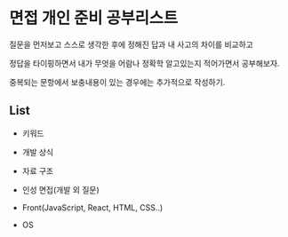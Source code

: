 # 면접 개인 준비 공부리스트

질문을 먼저보고 스스로 생각한 후에 정해진 답과 내 사고의 차이를 비교하고

정답을 타이핑하면서 내가 무엇을 어람나 정확학 알고있는지 적어가면서 공부해보자.

중복되는 문항에서 보충내용이 있는 경우에는 추가적으로 작성하기.

## List

-   키워드

-   개발 상식

-   자료 구조

-   인성 면접(개발 외 질문)

-   Front(JavaScript, React, HTML, CSS..)

-   OS

